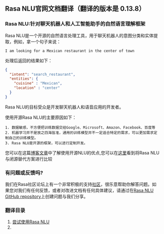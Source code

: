 ## Rasa NLU官网文档翻译（翻译的版本是 0.13.8）

### Rasa NLU:针对聊天机器人和人工智能助手的自然语言理解框架


Rasa NLU是一个开源的自然语言处理工具，用于聊天机器人的意图分类和实体提取，例如，拿一个句子来说：

``I am looking for a Mexican restaurant in the center of town``

处理后返回的结果如下：

```JSON
{
  "intent": "search_restaurant",
  "entities": {
    "cuisine" : "Mexican",
    "location" : "center"
  }
}
```
Rasa NLU的目标受众是开发聊天机器人和语音应用的开发者。

使用开源Rasa NLU的主要原因如下：

    1. 数据敏感，不方便把训练数据交给Google、Microsoft、Amazon、Facebook、百度等
    2. 机器学习并不是放之四海皆准，通用的训练模型并不一定适合特定的需求，可以更加需求定制自己的训练模型。
    3. Rasa NLU是开源的框架，可以进行定制开发。
 
 
您可以在这篇[博客文章](https://medium.com/rasa-blog/do-it-yourself-nlp-for-bot-developers-2e2da2817f3d)中了解使用开源NLU的优点,您可以在[这里](https://drive.google.com/file/d/0B0l-QQUtZzsdVEpaWEpyVzhZQzQ/view)看到将Rasa NLU与闭源替代方案进行比较

### 有问题或反馈吗?

我们在Rasa社区论坛上有一个非常积极的支持[社区](https://forum.rasa.com/)，很乐意帮助你解答问题。如果您对我们有任何反馈，或者对改进文档有任何具体建议，请通过在[Rasa NLU GitHub repository](https://github.com/RasaHQ/rasa_nlu)上创建问题与我们分享。


### 翻译目录
    
  1. [尝试使用Rasa NLU](/Doc/1.尝试使用Rasa%20NLU.md)
  2. 





































